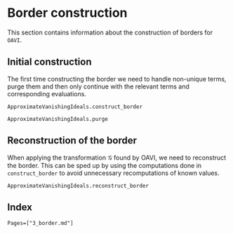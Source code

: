# Border construction
This section contains information about the construction of borders for $\texttt{OAVI}$.

## Initial construction
The first time constructing the border we need to handle non-unique terms, purge them and then only continue with the relevant terms and corresponding evaluations.
```@docs
ApproximateVanishingIdeals.construct_border
```

```@docs
ApproximateVanishingIdeals.purge
```

## Reconstruction of the border
When applying the transformation $\mathcal{G}$ found by OAVI, we need to reconstruct the border. This can be sped up by using the computations done in `construct_border` to avoid unnecessary recomputations of known values. 
```@docs
ApproximateVanishingIdeals.reconstruct_border
```

## Index
```@index
Pages=["3_border.md"]
```
